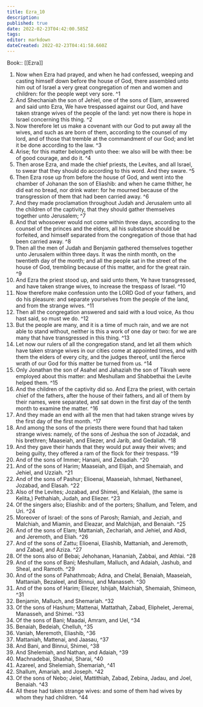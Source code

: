 ```yaml
---
title: Ezra_10
description: 
published: true
date: 2022-02-23T04:42:00.585Z
tags: 
editor: markdown
dateCreated: 2022-02-23T04:41:58.660Z
---
```


 Book:: [[Ezra]]
 1. Now when Ezra had prayed, and when he had confessed, weeping and casting himself down before the house of God, there assembled unto him out of Israel a very great congregation of men and women and children: for the people wept very sore. ^1
 2. And Shechaniah the son of Jehiel, one of the sons of Elam, answered and said unto Ezra, We have trespassed against our God, and have taken strange wives of the people of the land: yet now there is hope in Israel concerning this thing. ^2
 3. Now therefore let us make a covenant with our God to put away all the wives, and such as are born of them, according to the counsel of my lord, and of those that tremble at the commandment of our God; and let it be done according to the law. ^3
 4. Arise; for this matter belongeth unto thee: we also will be with thee: be of good courage, and do it. ^4
 5. Then arose Ezra, and made the chief priests, the Levites, and all Israel, to swear that they should do according to this word. And they sware. ^5
 6. Then Ezra rose up from before the house of God, and went into the chamber of Johanan the son of Eliashib: and when he came thither, he did eat no bread, nor drink water: for he mourned because of the transgression of them that had been carried away. ^6
 7. And they made proclamation throughout Judah and Jerusalem unto all the children of the captivity, that they should gather themselves together unto Jerusalem; ^7
 8. And that whosoever would not come within three days, according to the counsel of the princes and the elders, all his substance should be forfeited, and himself separated from the congregation of those that had been carried away. ^8
 9. Then all the men of Judah and Benjamin gathered themselves together unto Jerusalem within three days. It was the ninth month, on the twentieth day of the month; and all the people sat in the street of the house of God, trembling because of this matter, and for the great rain. ^9
 10. And Ezra the priest stood up, and said unto them, Ye have transgressed, and have taken strange wives, to increase the trespass of Israel. ^10
 11. Now therefore make confession unto the LORD God of your fathers, and do his pleasure: and separate yourselves from the people of the land, and from the strange wives. ^11
 12. Then all the congregation answered and said with a loud voice, As thou hast said, so must we do. ^12
 13. But the people are many, and it is a time of much rain, and we are not able to stand without, neither is this a work of one day or two: for we are many that have transgressed in this thing. ^13
 14. Let now our rulers of all the congregation stand, and let all them which have taken strange wives in our cities come at appointed times, and with them the elders of every city, and the judges thereof, until the fierce wrath of our God for this matter be turned from us. ^14
 15. Only Jonathan the son of Asahel and Jahaziah the son of Tikvah were employed about this matter: and Meshullam and Shabbethai the Levite helped them. ^15
 16. And the children of the captivity did so. And Ezra the priest, with certain chief of the fathers, after the house of their fathers, and all of them by their names, were separated, and sat down in the first day of the tenth month to examine the matter. ^16
 17. And they made an end with all the men that had taken strange wives by the first day of the first month. ^17
 18. And among the sons of the priests there were found that had taken strange wives: namely, of the sons of Jeshua the son of Jozadak, and his brethren; Maaseiah, and Eliezer, and Jarib, and Gedaliah. ^18
 19. And they gave their hands that they would put away their wives; and being guilty, they offered a ram of the flock for their trespass. ^19
 20. And of the sons of Immer; Hanani, and Zebadiah. ^20
 21. And of the sons of Harim; Maaseiah, and Elijah, and Shemaiah, and Jehiel, and Uzziah. ^21
 22. And of the sons of Pashur; Elioenai, Maaseiah, Ishmael, Nethaneel, Jozabad, and Elasah. ^22
 23. Also of the Levites; Jozabad, and Shimei, and Kelaiah, (the same is Kelita,) Pethahiah, Judah, and Eliezer. ^23
 24. Of the singers also; Eliashib: and of the porters; Shallum, and Telem, and Uri. ^24
 25. Moreover of Israel: of the sons of Parosh; Ramiah, and Jeziah, and Malchiah, and Miamin, and Eleazar, and Malchijah, and Benaiah. ^25
 26. And of the sons of Elam; Mattaniah, Zechariah, and Jehiel, and Abdi, and Jeremoth, and Eliah. ^26
 27. And of the sons of Zattu; Elioenai, Eliashib, Mattaniah, and Jeremoth, and Zabad, and Aziza. ^27
 28. Of the sons also of Bebai; Jehohanan, Hananiah, Zabbai, and Athlai. ^28
 29. And of the sons of Bani; Meshullam, Malluch, and Adaiah, Jashub, and Sheal, and Ramoth. ^29
 30. And of the sons of Pahathmoab; Adna, and Chelal, Benaiah, Maaseiah, Mattaniah, Bezaleel, and Binnui, and Manasseh. ^30
 31. And of the sons of Harim; Eliezer, Ishijah, Malchiah, Shemaiah, Shimeon, ^31
 32. Benjamin, Malluch, and Shemariah. ^32
 33. Of the sons of Hashum; Mattenai, Mattathah, Zabad, Eliphelet, Jeremai, Manasseh, and Shimei. ^33
 34. Of the sons of Bani; Maadai, Amram, and Uel, ^34
 35. Benaiah, Bedeiah, Chelluh, ^35
 36. Vaniah, Meremoth, Eliashib, ^36
 37. Mattaniah, Mattenai, and Jaasau, ^37
 38. And Bani, and Binnui, Shimei, ^38
 39. And Shelemiah, and Nathan, and Adaiah, ^39
 40. Machnadebai, Shashai, Sharai, ^40
 41. Azareel, and Shelemiah, Shemariah, ^41
 42. Shallum, Amariah, and Joseph. ^42
 43. Of the sons of Nebo; Jeiel, Mattithiah, Zabad, Zebina, Jadau, and Joel, Benaiah. ^43
 44. All these had taken strange wives: and some of them had wives by whom they had children. ^44

